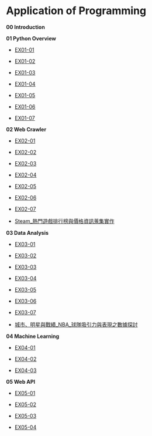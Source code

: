# Application of Programming

**00 Introduction**

**01 Python Overview**

- [EX01-01](EX01_01_加法器.ipynb)

- [EX01-02](EX01_02_BMI計算.ipynb)

- [EX01-03](EX01_03_Rock_Paper_Scissors.ipynb)

- [EX01-04](EX01_04_終極密碼.ipynb)

- [EX01-05](EX01_05_Caesar_Cipher_Encode_and_decode.ipynb)

- [EX01-06](EX01_06簡易購物車.ipynb)

- [EX01-07](EX01_07美食資訊查詢.ipynb)

**02 Web Crawler**

- [EX02-01](EX02_01MyChatbot.ipynb)

- [EX02-02](EX02_02高雄紅橘線捷運車站位置查詢.ipynb)

- [EX02-03](EX02_03Yahoo新聞儲存Google試算表.ipynb)

- [EX02-04](EX02_04Download_Pokemon_Images.ipynb)

- [EX02-05](EX02_05PTT_Gossiping.ipynb)

- [EX02-06](EX02_06開眼電影.ipynb)

- [EX02-07](EX02_07KKDay.ipynb)

- [Steam_熱門遊戲排行榜與價格資訊蒐集實作](Steam_熱門遊戲排行榜與價格資訊蒐集實作.ipynb)

**03 Data Analysis**

- [EX03-01](EX03_01公司薪資概況Ⅰ.ipynb)

- [EX03-02](EX03_02公司薪資概況Ⅱ.ipynb)

- [EX03-03](EX03_03空氣品質指標(AQI).ipynb)

- [EX03-04](EX03_04薪情平台.ipynb)

- [EX03-05](EX03_05台灣股票市場個股每日成交資訊.ipynb)

- [EX03-06](EX03_06出生人口數.ipynb)

- [EX03-07](EX03_07Tips.ipynb)

- [城市、明星與戰績_NBA_球隊吸引力與表現之數據探討](城市、明星與戰績_NBA_球隊吸引力與表現之數據探討.ipynb)

**04 Machine Learning**

- [EX04-01](EX04_01汽車車型數值資料轉換.ipynb)

- [EX04-02](EX04_02_客戶基本資料編碼.ipynb)

- [EX04-03](EX04_03_客戶分群.ipynb)

**05 Web API**

- [EX05-01](EX05_01EchoBot.ipynb)

- [EX05-02](EX05_02Ask_Gemini.ipynb)

- [EX05-03](EX05_03Reply_Multi_type_Messages.ipynb)

- [EX05-04](EX05_04_Reply_Template_Messages.ipynb)
